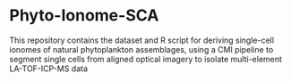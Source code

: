 # Phyto-Ionome-SCA
This repository contains the dataset and R script for deriving single-cell ionomes of natural phytoplankton assemblages, using a CMI pipeline to segment single cells from aligned optical imagery to isolate multi-element LA-TOF-ICP-MS data
